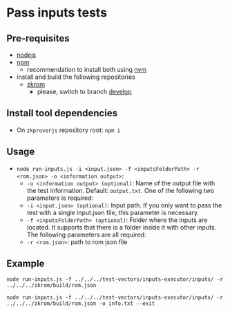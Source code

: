 # Pass inputs tests

## Pre-requisites
- [nodejs](https://nodejs.org/en/)
- [npm](https://docs.npmjs.com/downloading-and-installing-node-js-and-npm)
  - recommendation to install both using [nvm](https://github.com/nvm-sh/nvm)
- install and build the following repositories
  - [zkrom](https://github.com/hermeznetwork/zkrom)
    - please, switch to branch [develop](https://github.com/hermeznetwork/zkrom/develop)

## Install tool dependencies
- On `zkproverjs` repository root: `npm i`

## Usage
- `node run-inputs.js -i <input.json> -f <inputsFolderPath> -r <rom.json> -o <information output>`:
    - `-o <information output> (optional)`: Name of the output file with the test information. Default: `output.txt`.
    One of the following two parameters is required:
    - `-i <input.json> (optional)`: Input path. If you only want to pass the test with a single input.json file, this parameter is necessary.
    - `-f <inputsFolderPath> (optional)`: Folder where the inputs are located. It supports that there is a folder inside it with other inputs.
    The following parameters are all required:
    - `-r <rom.json>`: path to rom json file

## Example
```
node run-inputs.js -f ../../../test-vectors/inputs-executor/inputs/ -r ../../../zkrom/build/rom.json
```
```
node run-inputs.js -f ../../../test-vectors/inputs-executor/inputs/ -r ../../../zkrom/build/rom.json -o info.txt --exit
```